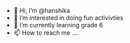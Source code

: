 - 👋 Hi, I’m @hanshika
- 👀 I’m interested in doing fun activivties
- 🌱 I’m currently learning grade 6
- 📫 How to reach me ....

<!---
hanshika-123/hanshika-123 is a ✨ special ✨ repository because its `README.md` (this file) appears on your GitHub profile.
You can click the Preview link to take a look at your changes.
--->
